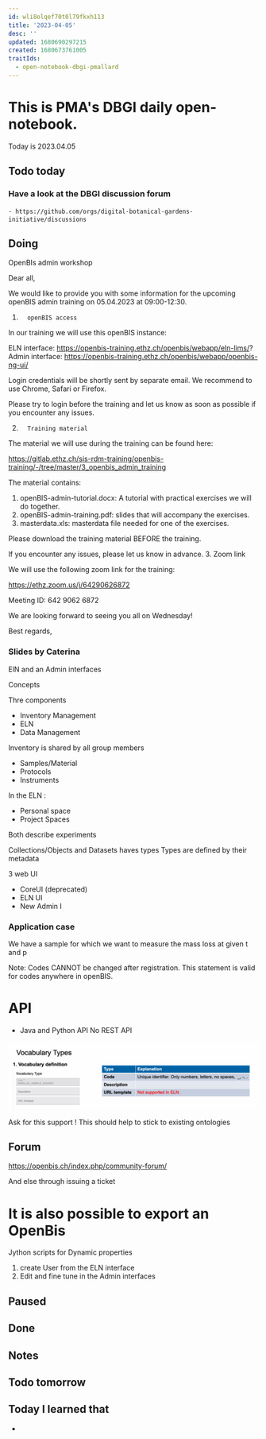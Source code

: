 ```yaml
---
id: wli8olqef70t0l79fkxh113
title: '2023-04-05'
desc: ''
updated: 1680690297215
created: 1680673761005
traitIds:
  - open-notebook-dbgi-pmallard
---
```



# This is PMA's DBGI daily open-notebook.

Today is 2023.04.05

## Todo today

### Have a look at the DBGI discussion forum
    - https://github.com/orgs/digital-botanical-gardens-initiative/discussions
###
###

## Doing

OpenBIs admin workshop

Dear all,
 
We would like to provide you with some information for the upcoming openBIS admin training on 05.04.2023 at 09:00-12:30. 
1.       openBIS access
In our training we will use this openBIS instance:
 
ELN interface: https://openbis-training.ethz.ch/openbis/webapp/eln-lims/?
Admin interface: https://openbis-training.ethz.ch/openbis/webapp/openbis-ng-ui/
 
Login credentials will be shortly sent by separate email.
We recommend to use Chrome, Safari or Firefox.
 
Please try to login before the training and let us know as soon as possible if you encounter any issues.
 
2.       Training material
The material we will use during the training can be found here:            
 
https://gitlab.ethz.ch/sis-rdm-training/openbis-training/-/tree/master/3_openbis_admin_training
 
The material contains:
1.    openBIS-admin-tutorial.docx: A tutorial with practical exercises we will do together.
2.    openBIS-admin-training.pdf: slides that will accompany the exercises.
3.    masterdata.xls: masterdata file needed for one of the exercises.
 
Please download the training material BEFORE the training. 
 
If you encounter any issues, please let us know in advance. 
3.       Zoom link
 
We will use the following zoom link for the training:
 
 
https://ethz.zoom.us/j/64290626872
 
Meeting ID: 642 9062 6872
 
 
We are looking forward to seeing you all on Wednesday!
 
Best regards,


### Slides by Caterina

ElN and an Admin interfaces

Concepts


Thre components

- Inventory Management
- ELN
- Data Management


Inventory is shared by all group members

- Samples/Material
- Protocols
- Instruments

In the ELN :

- Personal space
- Project Spaces

Both describe experiments


Collections/Objects and Datasets haves types
Types are defined by their metadata




3 web UI

- CoreUI (deprecated)
- ELN UI 
- New Admin I


### Application case

We have a sample for which we want to measure the mass loss at given t and p

Note: Codes CANNOT be changed after registration. This statement is valid for codes anywhere in openBIS.


# API

- Java and Python API
No REST API 

![](/assets/images/2023-04-05-10-10-51.png)


Ask for this support !
This should help to stick to existing ontologies 

## Forum

https://openbis.ch/index.php/community-forum/

And else through issuing a ticket


# It is also possible to export an OpenBis 

Jython scripts for Dynamic properties



1. create User from the ELN interface
2. Edit and fine tune in the Admin interfaces







## Paused

## Done

## Notes

## Todo tomorrow

###
###
###


## Today I learned that

-